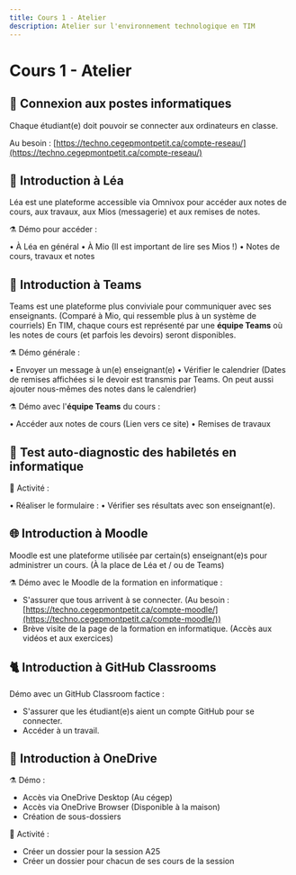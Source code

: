 ```yaml
---
title: Cours 1 - Atelier
description: Atelier sur l'environnement technologique en TIM
---
```


# Cours 1 - Atelier

## 🔌 Connexion aux postes informatiques

Chaque étudiant(e) doit pouvoir se connecter aux ordinateurs en classe.

Au besoin : [https://techno.cegepmontpetit.ca/compte-reseau/](https://techno.cegepmontpetit.ca/compte-reseau/)

## 🏫 Introduction à Léa

Léa est une plateforme accessible via Omnivox pour accéder aux notes de cours, aux travaux, aux Mios (messagerie) et aux remises de notes.

⚗ Démo pour accéder :

• À Léa en général
• À Mio (Il est important de lire ses Mios !)
• Notes de cours, travaux et notes

## 👥 Introduction à Teams

Teams est une plateforme plus conviviale pour communiquer avec ses enseignants. (Comparé à Mio, qui ressemble plus à un système de courriels) En TIM, chaque cours est représenté par une **équipe Teams** où les notes de cours (et parfois les devoirs) seront disponibles.

⚗ Démo générale :

• Envoyer un message à un(e) enseignant(e)
• Vérifier le calendrier (Dates de remises affichées si le devoir est transmis par Teams. On peut aussi ajouter nous-mêmes des notes dans le calendrier)

⚗ Démo avec l'**équipe Teams** du cours :

• Accéder aux notes de cours (Lien vers ce site)
• Remises de travaux

## 📝 Test auto-diagnostic des habiletés en informatique

🧪 Activité :

• Réaliser le formulaire :
• Vérifier ses résultats avec son enseignant(e).

## 🌐 Introduction à Moodle

Moodle est une plateforme utilisée par certain(s) enseignant(e)s pour administrer un cours. (À la place de Léa et / ou de Teams)

⚗ Démo avec le Moodle de la formation en informatique :

* S'assurer que tous arrivent à se connecter. (Au besoin : [https://techno.cegepmontpetit.ca/compte-moodle/](https://techno.cegepmontpetit.ca/compte-moodle/))
* Brève visite de la page de la formation en informatique. (Accès aux vidéos et aux exercices)

## 🐈 Introduction à GitHub Classrooms

Démo avec un GitHub Classroom factice :

* S'assurer que les étudiant(e)s aient un compte GitHub pour se connecter.
* Accéder à un travail.

## 📂 Introduction à OneDrive

⚗ Démo :

* Accès via OneDrive Desktop (Au cégep)
* Accès via OneDrive Browser (Disponible à la maison)
* Création de sous-dossiers

🧪 Activité :

* Créer un dossier pour la session A25
* Créer un dossier pour chacun de ses cours de la session